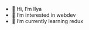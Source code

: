 - 👋 Hi, I’m Ilya
- 👀 I’m interested in webdev
- 🌱 I’m currently learning redux

<!---
Hotum/Hotum is a ✨ special ✨ repository because its `README.md` (this file) appears on your GitHub profile.
You can click the Preview link to take a look at your changes.
--->
